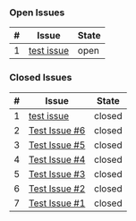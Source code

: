 
### Open Issues

| # | Issue | State |
|---|-------|-------|
| 1 | [test issue](https://github.com/localhost-8010/issue-tracker/issues/8) | open |

### Closed Issues

| # | Issue | State |
|---|-------|-------|
| 1 | [test issue](https://github.com/localhost-8010/issue-tracker/issues/7) | closed |
| 2 | [Test Issue #6](https://github.com/localhost-8010/issue-tracker/issues/6) | closed |
| 3 | [Test Issue #5](https://github.com/localhost-8010/issue-tracker/issues/5) | closed |
| 4 | [Test Issue #4](https://github.com/localhost-8010/issue-tracker/issues/4) | closed |
| 5 | [Test Issue #3](https://github.com/localhost-8010/issue-tracker/issues/3) | closed |
| 6 | [Test Issue #2](https://github.com/localhost-8010/issue-tracker/issues/2) | closed |
| 7 | [Test Issue #1](https://github.com/localhost-8010/issue-tracker/issues/1) | closed |
